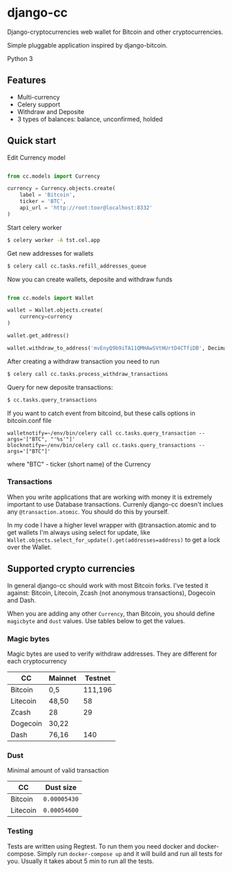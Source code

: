 # django-cc #


Django-cryptocurrencies web wallet for Bitcoin and other cryptocurrencies.

Simple pluggable application inspired by django-bitcoin.

Python 3

## Features ##
* Multi-currency
* Celery support
* Withdraw and Deposite
* 3 types of balances: balance, unconfirmed, holded

## Quick start ##

Edit Currency model
```python

from cc.models import Currency

currency = Currency.objects.create(
    label = 'Bitcoin',
    ticker = 'BTC',
    api_url = 'http://root:toor@localhost:8332'
)
```

Start celery worker
```bash
$ celery worker -A tst.cel.app
```

Get new addresses for wallets

```bash
$ celery call cc.tasks.refill_addresses_queue
```

Now you can create wallets, deposite and withdraw funds

```python

from cc.models import Wallet

wallet = Wallet.objects.create(
    currency=currency
)

wallet.get_address()

wallet.withdraw_to_address('mvEnyQ9b9iTA11QMHAwSVtHUrtD4CTfiDB', Decimal('0.01'))
```

After creating a withdraw transaction you need to run

```bash
$ celery call cc.tasks.process_withdraw_transactions
```

Query for new deposite transactions:
```bash
$ cc.tasks.query_transactions
```

If you want to catch event from bitcoind, but these calls options in bitcoin.conf file

```
walletnotify=~/env/bin/celery call cc.tasks.query_transaction --args='["BTC", "'%s'"]'
blocknotify=~/env/bin/celery call cc.tasks.query_transactions --args='["BTC"]'

```
where "BTC" - ticker (short name) of the Currency

### Transactions

When you write applications that are working with money it is extremely important to use Database transactions. Currenly django-cc doesn't inclues any `@transaction.atomic`. You should do this by yourself.

In my code I have a higher level wrapper with @transaction.atomic and to get wallets I'm always using select for update, like `Wallet.objects.select_for_update().get(addresses=address)` to get a lock over the Wallet.

## Supported crypto currencies

In general django-cc should work with most Bitcoin forks. I've tested it against: Bitcoin, Litecoin, Zcash (not anonymous transactions), Dogecoin and Dash. 

When you are adding any other `Currency`, than Bitcoin, you should define `magicbyte` and `dust` values. Use tables below to get the values.

### Magic bytes

Magic bytes are used to verify withdraw addresses. They are different for each cryptocurrency

| CC       | Mainnet | Testnet |
| -------- | ------- | ------- |
| Bitcoin  | 0,5     | 111,196 | 
| Litecoin | 48,50   | 58      | 
| Zcash    | 28      | 29      | 
| Dogecoin | 30,22   |         | 
| Dash     | 76,16   | 140     | 

### Dust

Minimal amount of valid transaction

| CC       | Dust size    |
| -------- | ------------ |
| Bitcoin  | `0.00005430` |
| Litecoin | `0.00054600` |

### Testing

Tests are written using Regtest. To run them you need docker and docker-compose. Simply run `docker-compose up` and it will build and run all tests for you. Usually it takes about 5 min to run all the tests.
